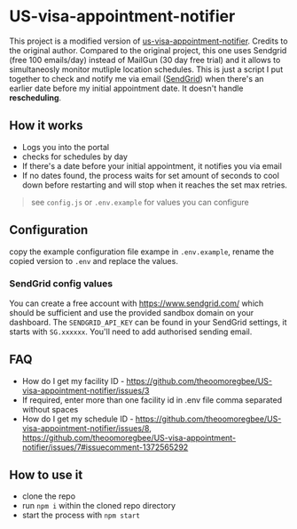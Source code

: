 # US-visa-appointment-notifier
This project is a modified version of [us-visa-appointment-notifier](https://github.com/theoomoregbee/US-visa-appointment-notifier). Credits to the original author.
Compared to the original project, this one uses Sendgrid (free 100 emails/day) instead of MailGun (30 day free trial) and it allows to simultaneosly monitor mutliple location schedules.
This is just a script I put together to check and notify me via email ([SendGrid](https://sendgrid.com/)) when there's an earlier date before my initial appointment date. It doesn't handle **rescheduling**.

## How it works

* Logs you into the portal
* checks for schedules by day
* If there's a date before your initial appointment, it notifies you via email
* If no dates found, the process waits for set amount of seconds to cool down before restarting and will stop when it reaches the set max retries.

> see `config.js` or `.env.example` for values you can configure

## Configuration

copy the example configuration file exampe in `.env.example`, rename the copied version to `.env` and replace the values.

### SendGrid config values

You can create a free account with https://www.sendgrid.com/ which should be sufficient and use the provided sandbox domain on your dashboard. The `SENDGRID_API_KEY` can be found in your SendGrid settings, it starts with `SG.xxxxxx`. You'll need to add authorised sending email.


## FAQ

* How do I get my facility ID - https://github.com/theoomoregbee/US-visa-appointment-notifier/issues/3
* If required, enter more than one facility id in .env file comma separated without spaces
* How do I get my schedule ID - https://github.com/theoomoregbee/US-visa-appointment-notifier/issues/8, https://github.com/theoomoregbee/US-visa-appointment-notifier/issues/7#issuecomment-1372565292

## How to use it

* clone the repo
* run `npm i` within the cloned repo directory
* start the process with `npm start`
